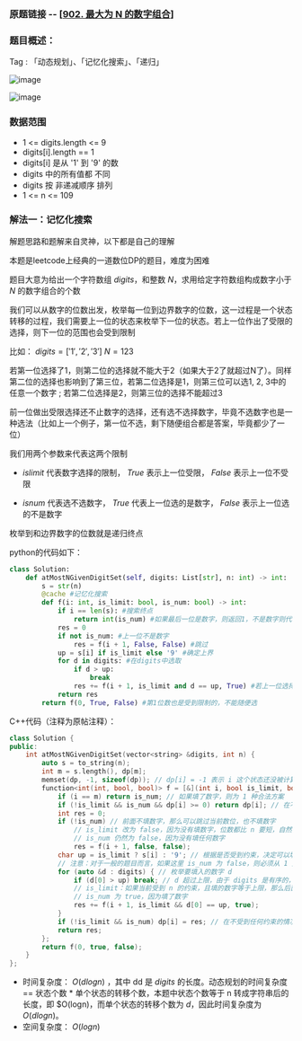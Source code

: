 ### 原题链接 -- [[902. 最大为 N 的数字组合](https://leetcode.cn/problems/numbers-at-most-n-given-digit-set/)]

### 题目概述：
Tag : 「动态规划」、「记忆化搜索」、「递归」

![image](https://user-images.githubusercontent.com/99656524/196468443-b1336bb3-5349-46f4-b5ea-c9aa9237ff99.png)

![image](https://user-images.githubusercontent.com/99656524/196468554-8e7eef88-b6aa-4f95-8941-8d3d36419a3a.png)

### 数据范围
* 1 <= digits.length <= 9
* digits[i].length == 1
* digits[i] 是从 '1' 到 '9' 的数
* digits 中的所有值都 不同 
* digits 按 非递减顺序 排列
* 1 <= n <= 109

### 解法一：记忆化搜索
解题思路和题解来自灵神，以下都是自己的理解

本题是leetcode上经典的一道数位DP的题目，难度为困难

题目大意为给出一个字符数组 $digits$，和整数 $N$，求用给定字符数组构成数字小于 $N$ 的数字组合的个数

我们可以从数字的位数出发，枚举每一位到边界数字的位数，这一过程是一个状态转移的过程，我们需要上一位的状态来枚举下一位的状态。若上一位作出了受限的选择，则下一位的范围也会受到限制

比如： $digits = ['1','2','3']$     $N = 123$ 

若第一位选择了1，则第二位的选择就不能大于2（如果大于2了就超过N了）。同样第二位的选择也影响到了第三位，若第二位选择是1，则第三位可以选1, 2, 3中的任意一个数字 ; 若第二位选择是2，则第三位的选择不能超过3

前一位做出受限选择还不止数字的选择，还有选不选择数字，毕竟不选数字也是一种选法（比如上一个例子，第一位不选，剩下随便组合都是答案，毕竟都少了一位）

我们用两个参数来代表这两个限制

* $islimit$ 代表数字选择的限制， $True$ 表示上一位受限， $False$ 表示上一位不受限

* $isnum$ 代表选不选数字， $True$ 代表上一位选的是数字， $False$ 表示上一位选的不是数字

枚举到和边界数字的位数就是递归终点

python的代码如下：
```py
class Solution:
    def atMostNGivenDigitSet(self, digits: List[str], n: int) -> int:
        s = str(n)
        @cache #记忆化搜索
        def f(i: int, is_limit: bool, is_num: bool) -> int:
            if i == len(s): #搜索终点
                return int(is_num) #如果最后一位是数字，则返回1，不是数字则代表一直都不选取数字，返回0
            res = 0
            if not is_num: #上一位不是数字
                res = f(i + 1, False, False) #跳过
            up = s[i] if is_limit else '9' #确定上界
            for d in digits: #在digits中选取
                if d > up:
                    break
                res += f(i + 1, is_limit and d == up, True) #若上一位选择了限制条件，下一位也会被限制
            return res
        return f(0, True, False) #第1位数也是受到限制的，不能随便选
```

C++代码（注释为原帖注释）：
```cpp
class Solution {
public:
    int atMostNGivenDigitSet(vector<string> &digits, int n) {
        auto s = to_string(n);
        int m = s.length(), dp[m];
        memset(dp, -1, sizeof(dp)); // dp[i] = -1 表示 i 这个状态还没被计算出来
        function<int(int, bool, bool)> f = [&](int i, bool is_limit, bool is_num) -> int {
            if (i == m) return is_num; // 如果填了数字，则为 1 种合法方案
            if (!is_limit && is_num && dp[i] >= 0) return dp[i]; // 在不受到任何约束的情况下，返回记录的结果，避免重复运算
            int res = 0;
            if (!is_num) // 前面不填数字，那么可以跳过当前数位，也不填数字
                // is_limit 改为 false，因为没有填数字，位数都比 n 要短，自然不会受到 n 的约束
                // is_num 仍然为 false，因为没有填任何数字
                res = f(i + 1, false, false);
            char up = is_limit ? s[i] : '9'; // 根据是否受到约束，决定可以填的数字的上限
            // 注意：对于一般的题目而言，如果这里 is_num 为 false，则必须从 1 开始枚举，由于本题 digits 没有 0，所以无需处理这种情况
            for (auto &d : digits) { // 枚举要填入的数字 d
                if (d[0] > up) break; // d 超过上限，由于 digits 是有序的，后面的 d 都会超过上限，故退出循环
                // is_limit：如果当前受到 n 的约束，且填的数字等于上限，那么后面仍然会受到 n 的约束
                // is_num 为 true，因为填了数字
                res += f(i + 1, is_limit && d[0] == up, true);
            }
            if (!is_limit && is_num) dp[i] = res; // 在不受到任何约束的情况下，记录结果
            return res;
        };
        return f(0, true, false);
    }
};
```
* 时间复杂度： $O(dlogn)$ ，其中 dd 是 $digits$ 的长度。动态规划的时间复杂度 == 状态个数 * 单个状态的转移个数，本题中状态个数等于 n 转成字符串后的长度，即 $O(logn)，而单个状态的转移个数为 $d$，因此时间复杂度为 $O(dlogn)$。
* 空间复杂度： $O(logn)$ 
